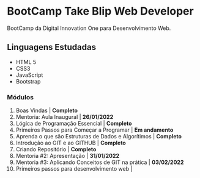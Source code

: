 # BootCamp Take Blip Web Developer

BootCamp da Digital Innovation One para Desenvolvimento Web.

## Linguagens Estudadas

* HTML 5
* CSS3
* JavaScript
* Bootstrap

### Módulos

1. Boas Vindas | **Completo**
2. Mentoria: Aula Inaugural | **26/01/2022**
3. Lógica de Programação Essencial | **Completo**
4. Primeiros Passos para Começar a Programar | **Em andamento**
5. Aprenda o que são Estruturas de Dados e Algorítimos | **Completo**
6. Introdução ao GIT e ao GITHUB | **Completo**
7. Criando Repositório | **Completo**
8. Mentoria #2: Apresentação | **31/01/2022**
9. Mentoria #3: Aplicando Conceitos de GIT na prática | **03/02/2022**
10. Primeiros passos para desenvolvimento web |
